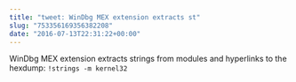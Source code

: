 ```yaml
---
title: "tweet: WinDbg MEX extension extracts st"
slug: "753356169356382208"
date: "2016-07-13T22:31:22+00:00"
---
```

WinDbg MEX extension extracts strings from modules and hyperlinks to the hexdump: `!strings -m kernel32`